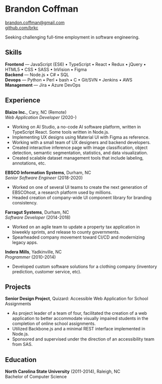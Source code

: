 # Brandon Coffman

<a href="mailto:brandon.coffman@gmail.com">brandon.coffman@gmail.com</a><br>
[github.com/brkc](https://github.com/brkc)

Seeking challenging full-time employment in software engineering.

## Skills

**Frontend** — JavaScript (ES6) • TypeScript • React • Redux • jQuery • HTML5 •
CSS • SASS • InVision • Figma<br> **Backend** — Node.js • C# • SQL<br>
**Devops** — Python • Perl • bash • C • Git/SVN • Jenkins • AWS<br>
**Management** — Jira • Azure DevOps

## Experience

**Blaize Inc.**, Cary, NC (Remote)<br> _Web Application Developer_ (2020-)

- Working on AI Studio, a no-code AI software platform, written in TypeScript
  React. Some tools written in Node.js.
- Implementing UX designs using Material UI with Figma as reference.
- Working with a small team of UX designers and backend developers.
- Created interactive inference page with image classification, object
  detection, semantic segmentation, statistics, and data visualization.
- Created scalable dataset management tools that include labeling, annotations,
  etc.

**EBSCO Information Systems**, Durham, NC<br> _Senior Software Engineer_
(2018-2020)

- Worked on one of several UI teams to create the next generation of EBSCOhost,
  a research platform used by millions.
- Headed creation of company-wide UI component library for branding consistency.

**Farragut Systems**, Durham, NC<br> _Software Developer_ (2014-2018)

- Worked on an agile team to update a property tax application in biweekly
  sprints, and release to county governments.
- Spearheaded company movement toward CI/CD and modernizing legacy apps.

**Indera Mills**, Yadkinville, NC<br> _Programmer_ (2010-2014)

- Developed custom software solutions for a clothing company (inventory
  prediction, customer service, etc).

## Projects

**Senior Design Project**, Quizard: Accessible Web Application for School
Assignments

- As project leader of a team of four, facilitated the creation of a web
  application to better accommodate visually impaired students in the completion
  of online school assignments.
- Utilized Backbone.js and a minimal REST interface implemented in Node.js.
- Sponsored and supervised under the direction of an accessibility team from
  SAS.

## Education

**North Carolina State University** (2011-2014), Raleigh, NC<br> Bachelor of
Computer Science

<link href="style.css" rel="stylesheet">
